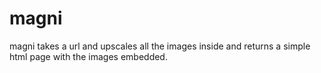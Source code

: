 # magni
magni takes a url and upscales all the images inside and returns a simple html page with the images embedded.</br>
